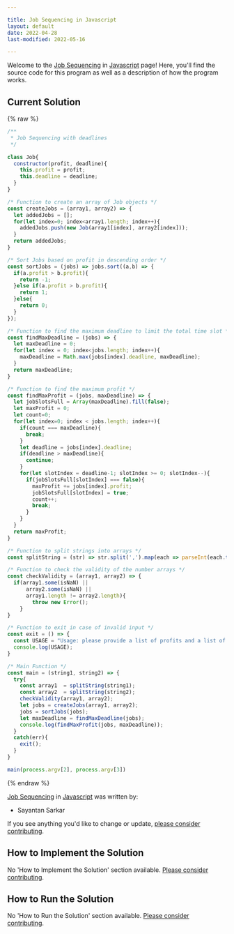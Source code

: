 ```yaml
---

title: Job Sequencing in Javascript
layout: default
date: 2022-04-28
last-modified: 2022-05-16

---
```


Welcome to the [Job Sequencing](https://sampleprograms.io/projects/job-sequencing) in [Javascript](https://sampleprograms.io/languages/javascript) page! Here, you'll find the source code for this program as well as a description of how the program works.

## Current Solution

{% raw %}

```javascript
/**
 * Job Sequencing with deadlines
 */

class Job{
  constructor(profit, deadline){
    this.profit = profit;
    this.deadline = deadline;
  }
}

/* Function to create an array of Job objects */
const createJobs = (array1, array2) => {
  let addedJobs = [];
  for(let index=0; index<array1.length; index++){
    addedJobs.push(new Job(array1[index], array2[index]));
  }
  return addedJobs;
}

/* Sort Jobs based on profit in descending order */
const sortJobs = (jobs) => jobs.sort((a,b) => {
  if(a.profit > b.profit){
    return -1;
  }else if(a.profit > b.profit){
    return 1;
  }else{
    return 0;
  }
});

/* Function to find the maximum deadline to limit the total time slot */
const findMaxDeadline = (jobs) => {
  let maxDeadline = 0;
  for(let index = 0; index<jobs.length; index++){
    maxDeadline = Math.max(jobs[index].deadline, maxDeadline);
  }
  return maxDeadline;
}

/* Function to find the maximum profit */
const findMaxProfit = (jobs, maxDeadline) => {
  let jobSlotsFull = Array(maxDeadline).fill(false);
  let maxProfit = 0;
  let count=0;
  for(let index=0; index < jobs.length; index++){
    if(count === maxDeadline){
      break;
    }
    let deadline = jobs[index].deadline;
    if(deadline > maxDeadline){
      continue;
    }
    for(let slotIndex = deadline-1; slotIndex >= 0; slotIndex--){
      if(jobSlotsFull[slotIndex] === false){
        maxProfit += jobs[index].profit;
        jobSlotsFull[slotIndex] = true;
        count++;
        break;
      }
    }
  }
  return maxProfit;
}

/* Function to split strings into arrays */
const splitString = (str) => str.split(',').map(each => parseInt(each.trim(),10));

/* Function to check the validity of the number arrays */
const checkValidity = (array1, array2) => {
  if(array1.some(isNaN) || 
      array2.some(isNaN) ||
      array1.length != array2.length){
        throw new Error();
    }
}

/* Function to exit in case of invalid input */
const exit = () => {
  const USAGE = "Usage: please provide a list of profits and a list of deadlines";
  console.log(USAGE);
}

/* Main Function */
const main = (string1, string2) => {
  try{
    const array1  = splitString(string1);
    const array2  = splitString(string2);
    checkValidity(array1, array2);
    let jobs = createJobs(array1, array2);
    jobs = sortJobs(jobs);
    let maxDeadline = findMaxDeadline(jobs);
    console.log(findMaxProfit(jobs, maxDeadline));
  }
  catch(err){
    exit();
  }
}

main(process.argv[2], process.argv[3])
```

{% endraw %}

[Job Sequencing](https://sampleprograms.io/projects/job-sequencing) in [Javascript](https://sampleprograms.io/languages/javascript) was written by:

- Sayantan Sarkar

If you see anything you'd like to change or update, [please consider contributing](https://github.com/TheRenegadeCoder/sample-programs).

## How to Implement the Solution

No 'How to Implement the Solution' section available. [Please consider contributing](https://github.com/TheRenegadeCoder/sample-programs-website).

## How to Run the Solution

No 'How to Run the Solution' section available. [Please consider contributing](https://github.com/TheRenegadeCoder/sample-programs-website).